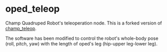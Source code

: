 # oped_teleop

Champ Quadruped Robot's teleoperation node. This is a forked version of [champ_teleop](https://github.com/chvmp/champ_teleop). 

The software has been modified to control the robot's whole-body pose (roll, pitch, yaw) with the length of oped's leg (hip-upper leg-lower leg).
